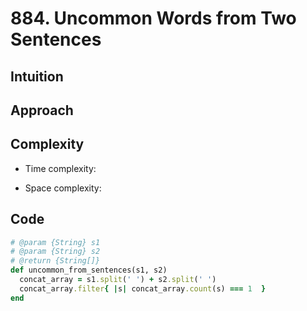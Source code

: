 # 884. Uncommon Words from Two Sentences

## Intuition

## Approach
<!-- Describe your approach to solving the problem. -->

## Complexity

- Time complexity:
<!-- Add your time complexity here, e.g. $$O(n)$$ -->

- Space complexity:
<!-- Add your space complexity here, e.g. $$O(n)$$ -->

## Code

```ruby
# @param {String} s1
# @param {String} s2
# @return {String[]}
def uncommon_from_sentences(s1, s2)
  concat_array = s1.split(' ') + s2.split(' ')
  concat_array.filter{ |s| concat_array.count(s) === 1  }
end
```

